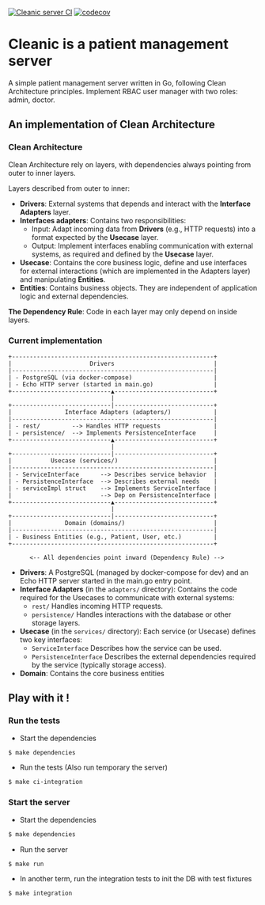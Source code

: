 [![Cleanic server CI](https://github.com/sopial42/cleanic/actions/workflows/ci.yml/badge.svg)](https://github.com/sopial42/cleanic/actions/workflows/ci.yml)
[![codecov](https://codecov.io/github/sopial42/cleanic/graph/badge.svg?token=NWA2EYXHAW)](https://codecov.io/github/sopial42/cleanic)

# Cleanic is a patient management server

A simple patient management server written in Go, following Clean Architecture principles.
Implement RBAC user manager with two roles: admin, doctor.

## An implementation of Clean Architecture

### Clean Architecture

Clean Architecture rely on layers, with dependencies always pointing from outer to inner layers.

Layers described from outer to inner:
- **Drivers**: External systems that depends and interact with the **Interface Adapters** layer.
- **Interfaces adapters**: Contains two responsibilities:
    - Input: Adapt incoming data from **Drivers** (e.g., HTTP requests) into a format expected by the **Usecase** layer.
    - Output: Implement interfaces enabling communication with external systems, as required and defined by the **Usecase** layer.
- **Usecase**: Contains the core business logic, define and use interfaces for external interactions (which are implemented in the Adapters layer) and manipulating **Entities**.
- **Entities**: Contains business objects. They are independent of application logic and external dependencies.


**The Dependency Rule**: Code in each layer may only depend on inside layers.

### Current implementation

```
+---------------------------------------------------------+
|                      Drivers                            |
|---------------------------------------------------------|
| - PostgreSQL (via docker-compose)                       |
| - Echo HTTP server (started in main.go)                 |
+----------------------------▲----------------------------+
                             |
+----------------------------|----------------------------+
|               Interface Adapters (adapters/)            |
|---------------------------------------------------------|
| - rest/         --> Handles HTTP requests               |
| - persistence/  --> Implements PersistenceInterface     |
+----------------------------▲----------------------------+
                             |
+----------------------------|----------------------------+
|           Usecase (services/)                           |
|---------------------------------------------------------|
| - ServiceInterface      --> Describes service behavior  |
| - PersistenceInterface  --> Describes external needs    |
| - serviceImpl struct    --> Implements ServiceInterface |
|                         --> Dep on PersistenceInterface |
+----------------------------▲----------------------------+
                             |
+----------------------------|----------------------------+
|               Domain (domains/)                         |
|---------------------------------------------------------|
| - Business Entities (e.g., Patient, User, etc.)         |
+---------------------------------------------------------+

      <-- All dependencies point inward (Dependency Rule) -->
```

- **Drivers**: A PostgreSQL (managed by docker-compose for dev) and an Echo HTTP server started in the main.go entry point.
- **Interface Adapters** (in the `adapters/` directory): Contains the code required for the Usecases to communicate with external systems:
    - `rest/` Handles incoming HTTP requests.
    - `persistence/` Handles interactions with the database or other storage layers.
- **Usecase** (in the `services/` directory): Each service (or Usecase) defines two key interfaces:
    - `ServiceInterface` Describes how the service can be used.
    - `PersistenceInterface` Describes the external dependencies required by the service (typically storage access).
- **Domain**: Contains the core business entities

## Play with it !

### Run the tests

- Start the dependencies
```bash
$ make dependencies
```

- Run the tests (Also run temporary the server)
```bash
$ make ci-integration
```

### Start the server

- Start the dependencies
```bash
$ make dependencies
```

- Run the server
```bash
$ make run
```

- In another term, run the integration tests to init the DB with test fixtures
```bash
$ make integration
```
